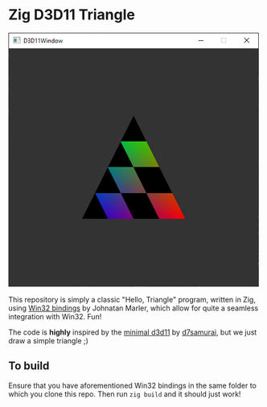 Zig D3D11 Triangle
=========================

![](vis.png)

This repository is simply a classic "Hello, Triangle" program, written in Zig, using
[Win32 bindings](https://github.com/marlersoft/zigwin32) by Johnatan Marler, which allow for quite a seamless integration with Win32. Fun!

The code is **highly** inspired by the [minimal d3d11](https://gist.github.com/d7samurai/261c69490cce0620d0bfc93003cd1052) by [d7samurai](https://github.com/d7samurai), but we just draw a simple triangle ;)

## To build
Ensure that you have aforementioned Win32 bindings in the same folder to which you clone this repo.
Then run `zig build` and it should just work!


